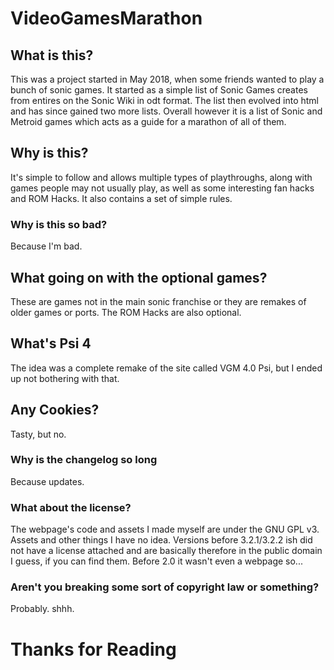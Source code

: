 # VideoGamesMarathon
## What is this?
This was a project started in May 2018, when some friends wanted to play a bunch of sonic games. It started as a simple list of Sonic Games creates from entires on the Sonic Wiki in odt format. The list then evolved into html and has since gained two more lists. Overall however it is a list of Sonic and Metroid games which acts as a guide for a marathon of all of them.

## Why is this?
It's simple to follow and allows multiple types of playthroughs, along with games people may not usually play, as well as some interesting fan hacks and ROM Hacks. It also contains a set of simple rules.

### Why is this so bad?
Because I'm bad.

## What going on with the optional games?
These are games not in the main sonic franchise or they are remakes of older games or ports. The ROM Hacks are also optional.

## What's Psi 4
The idea was a complete remake of the site called VGM 4.0 Psi, but I ended up not bothering with that.

## Any Cookies?
Tasty, but no.

### Why is the changelog so long
Because updates.

### What about the license?
The webpage's code and assets I made myself are under the GNU GPL v3. Assets and other things I have no idea.
Versions before 3.2.1/3.2.2 ish did not have a license attached and are basically therefore in the public domain I guess, if you can find them.
Before 2.0 it wasn't even a webpage so...

### Aren't you breaking some sort of copyright law or something?
Probably. shhh.

# Thanks for Reading
